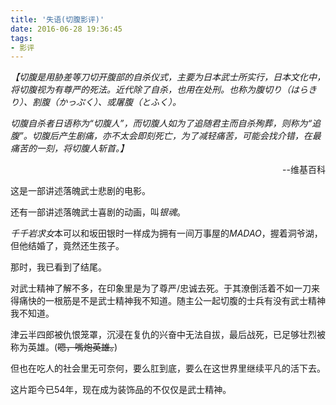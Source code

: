 ```yaml
---
title: '失语(切腹影评)'
date: 2016-06-28 19:36:45
tags: 
- 影评
---
```

 *【切腹是用胁差等刀切开腹部的自杀仪式，主要为日本武士所实行，日本文化中，将切腹视为有尊严的死法。近代除了自杀，也用在处刑。也称为腹切り（はらきり）、割腹（かっぷく）、或屠腹（とふく）。*

*切腹自杀者日语称为“切腹人”，而切腹人如为了追随君主而自杀殉葬，则称为“追腹”。切腹后产生剧痛，亦不太会即刻死亡，为了减轻痛苦，可能会找介错，在最痛苦的一刻，将切腹人斩首。】*                           

<p align="right">--维基百科</right>

<!--more-->

  这是一部讲述落魄武士悲剧的电影。
  
  还有一部讲述落魄武士喜剧的动画，叫*银魂*。
  
  *千千岩求女*本可以和坂田银时一样成为拥有一间万事屋的*MADAO*，握着洞爷湖，但他结婚了，竟然还生孩子。
  
  那时，我已看到了结尾。
  
  对武士精神了解不多，在印象里是为了尊严/忠诚去死。于其潦倒活着不如一刀来得痛快的一根筋是不是武士精神我不知道。随主公一起切腹的士兵有没有武士精神我不知道。
  
  津云半四郎被仇恨笼罩，沉浸在复仇的兴奋中无法自拔，最后战死，已足够壮烈被称为英雄。(<del>嗯，嘴炮英雄。</del>)
  
  但也在吃人的社会里无可奈何，要么肛到底，要么在这世界里继续平凡的活下去。
  
  这片距今已54年，现在成为装饰品的不仅仅是武士精神。 